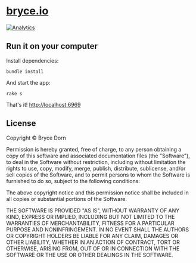 # [bryce.io](http://www.bryce.io)

[![Analytics](https://ga-beacon.appspot.com/UA-40008117-10/bryce.io/home)](https://github.com/igrigorik/ga-beacon)

## Run it on your computer

Install dependencies:
    
    bundle install

And start the app:

    rake s

That's it! [http://localhost:6969](http://localhost:6969)

## License

Copyright &copy; Bryce Dorn

Permission is hereby granted, free of charge, to any person obtaining a copy of this software and associated documentation files (the "Software"), to deal in the Software without restriction, including without limitation the rights to use, copy, modify, merge, publish, distribute, sublicense, and/or sell copies of the Software, and to permit persons to whom the Software is furnished to do so, subject to the following conditions:

The above copyright notice and this permission notice shall be included in all copies or substantial portions of the Software.

THE SOFTWARE IS PROVIDED "AS IS", WITHOUT WARRANTY OF ANY KIND, EXPRESS OR IMPLIED, INCLUDING BUT NOT LIMITED TO THE WARRANTIES OF MERCHANTABILITY, FITNESS FOR A PARTICULAR PURPOSE AND NONINFRINGEMENT. IN NO EVENT SHALL THE AUTHORS OR COPYRIGHT HOLDERS BE LIABLE FOR ANY CLAIM, DAMAGES OR OTHER LIABILITY, WHETHER IN AN ACTION OF CONTRACT, TORT OR OTHERWISE, ARISING FROM, OUT OF OR IN CONNECTION WITH THE SOFTWARE OR THE USE OR OTHER DEALINGS IN THE SOFTWARE.
